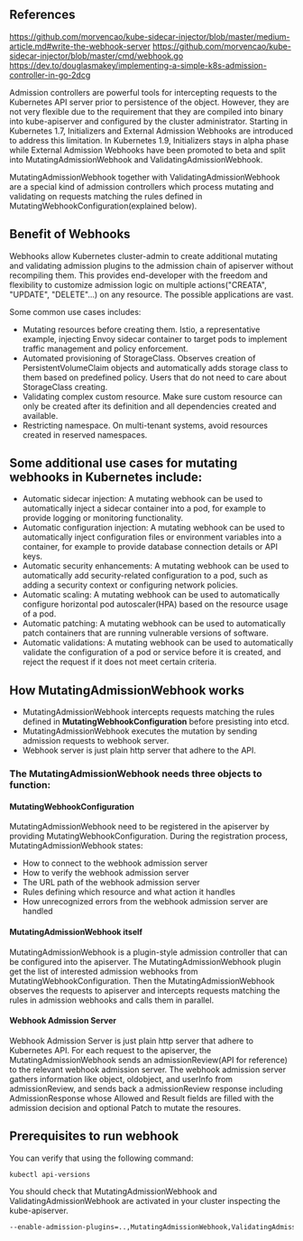 ## References
https://github.com/morvencao/kube-sidecar-injector/blob/master/medium-article.md#write-the-webhook-server
https://github.com/morvencao/kube-sidecar-injector/blob/master/cmd/webhook.go
https://dev.to/douglasmakey/implementing-a-simple-k8s-admission-controller-in-go-2dcg


Admission controllers are powerful tools for intercepting requests to the Kubernetes API server prior to persistence of the object. 
However, they are not very flexible due to the requirement that they are compiled into binary into kube-apiserver and configured by the 
cluster administrator. Starting in Kubernetes 1.7, Initializers and External Admission Webhooks are introduced to address this limitation.
In Kubernetes 1.9, Initializers stays in alpha phase while External Admission Webhooks have been promoted to beta and split into 
MutatingAdmissionWebhook and ValidatingAdmissionWebhook.

MutatingAdmissionWebhook together with ValidatingAdmissionWebhook are a special kind of admission controllers which process mutating 
and validating on requests matching the rules defined in MutatingWebhookConfiguration(explained below).

## Benefit of Webhooks
Webhooks allow Kubernetes cluster-admin to create additional mutating and validating admission plugins to the admission chain of
apiserver without recompiling them. This provides end-developer with the freedom and flexibility to customize admission logic on 
multiple actions("CREATA", "UPDATE", "DELETE"...) on any resource. The possible applications are vast. 

Some common use cases includes:

- Mutating resources before creating them. Istio, a representative example, injecting Envoy sidecar container to target pods to implement traffic management and policy enforcement.
- Automated provisioning of StorageClass. Observes creation of PersistentVolumeClaim objects and automatically adds storage class to them based on predefined policy. Users that do not need to care about StorageClass creating.
- Validating complex custom resource. Make sure custom resource can only be created after its definition and all dependencies created and available.
- Restricting namespace. On multi-tenant systems, avoid resources created in reserved namespaces.

## Some additional use cases for mutating webhooks in Kubernetes include:

- Automatic sidecar injection: A mutating webhook can be used to automatically inject a sidecar container into a pod, for example to provide logging or monitoring functionality.
- Automatic configuration injection: A mutating webhook can be used to automatically inject configuration files or environment variables into a container, for example to provide database connection details or API keys.
- Automatic security enhancements: A mutating webhook can be used to automatically add security-related configuration to a pod, such as adding a security context or configuring network policies.
- Automatic scaling: A mutating webhook can be used to automatically configure horizontal pod autoscaler(HPA) based on the resource usage of a pod.
- Automatic patching: A mutating webhook can be used to automatically patch containers that are running vulnerable versions of software.
- Automatic validations: A mutating webhook can be used to automatically validate the configuration of a pod or service before it is created, and reject the request if it does not meet certain criteria.

## How MutatingAdmissionWebhook works
- MutatingAdmissionWebhook intercepts requests matching the rules defined in **MutatingWebhookConfiguration** before presisting into etcd.
- MutatingAdmissionWebhook executes the mutation by sending admission requests to webhook server.
- Webhook server is just plain http server that adhere to the API.

### The MutatingAdmissionWebhook needs three objects to function:

#### MutatingWebhookConfiguration

MutatingAdmissionWebhook need to be registered in the apiserver by providing MutatingWebhookConfiguration. During the registration process, MutatingAdmissionWebhook states:

- How to connect to the webhook admission server
- How to verify the webhook admission server
- The URL path of the webhook admission server
- Rules defining which resource and what action it handles
- How unrecognized errors from the webhook admission server are handled

#### MutatingAdmissionWebhook itself

MutatingAdmissionWebhook is a plugin-style admission controller that can be configured into the apiserver. 
The MutatingAdmissionWebhook plugin get the list of interested admission webhooks from MutatingWebhookConfiguration. 
Then the MutatingAdmissionWebhook observes the requests to apiserver and intercepts requests matching the rules in admission webhooks and calls them in parallel.

#### Webhook Admission Server

Webhook Admission Server is just plain http server that adhere to Kubernetes API. 
For each request to the apiserver, the MutatingAdmissionWebhook sends an admissionReview(API for reference) to the relevant
webhook admission server. The webhook admission server gathers information like object, oldobject, and userInfo from admissionReview,
and sends back a admissionReview response including AdmissionResponse whose Allowed and Result fields are filled with the admission decision 
and optional Patch to mutate the resoures.

## Prerequisites to run webhook

You can verify that using the following command:

```sh
kubectl api-versions
```

You should check that MutatingAdmissionWebhook and ValidatingAdmissionWebhook are activated in your cluster inspecting the kube-apiserver.
```sh
--enable-admission-plugins=..,MutatingAdmissionWebhook,ValidatingAdmissionWebhook.."
```

